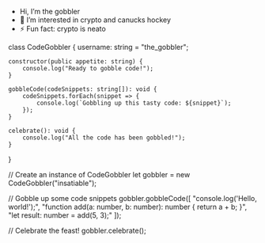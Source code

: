 - Hi, I’m the gobbler
- 👀 I’m interested in crypto and canucks hockey
- ⚡ Fun fact: crypto is neato

class CodeGobbler {
    username: string = "the_gobbler";

    constructor(public appetite: string) {
        console.log("Ready to gobble code!");
    }

    gobbleCode(codeSnippets: string[]): void {
        codeSnippets.forEach(snippet => {
            console.log(`Gobbling up this tasty code: ${snippet}`);
        });
    }

    celebrate(): void {
        console.log("All the code has been gobbled!");
    }
}

// Create an instance of CodeGobbler
let gobbler = new CodeGobbler("insatiable");

// Gobble up some code snippets
gobbler.gobbleCode([
    "console.log('Hello, world!');",
    "function add(a: number, b: number): number { return a + b; }",
    "let result: number = add(5, 3);"
]);

// Celebrate the feast!
gobbler.celebrate();
